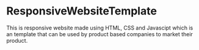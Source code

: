 # ResponsiveWebsiteTemplate

This is responsive website made using HTML, CSS and Javascipt  which is an template that can be used by product based companies to market their product.
